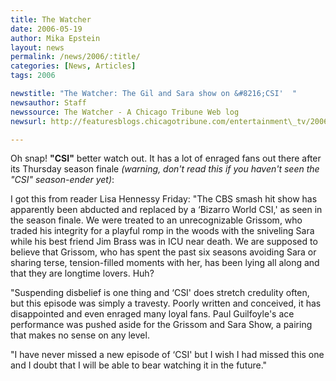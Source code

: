 ```yaml
---
title: The Watcher
date: 2006-05-19
author: Mika Epstein
layout: news
permalink: /news/2006/:title/
categories: [News, Articles]
tags: 2006

newstitle: "The Watcher: The Gil and Sara show on &#8216;CSI'  "
newsauthor: Staff  
newssource: The Watcher - A Chicago Tribune Web log  
newsurl: http://featuresblogs.chicagotribune.com/entertainment\_tv/2006/05/the\_gus\_and\_sar.html  

---
```


Oh snap! **"CSI"** better watch out. It has a lot of enraged fans out there after its Thursday season finale *(warning, don't read this if you haven't seen the "CSI" season-ender yet)*:

I got this from reader Lisa Hennessy Friday: "The CBS smash hit show has apparently been abducted and replaced by a &#8216;Bizarro World CSI,' as seen in the season finale. We were treated to an unrecognizable Grissom, who traded his integrity for a playful romp in the woods with the sniveling Sara while his best friend Jim Brass was in ICU near death. We are supposed to believe that Grissom, who has spent the past six seasons avoiding Sara or sharing terse, tension-filled moments with her, has been lying all along and that they are longtime lovers. Huh?

"Suspending disbelief is one thing and &#8216;CSI' does stretch credulity often, but this episode was simply a travesty. Poorly written and conceived, it has disappointed and even enraged many loyal fans. Paul Guilfoyle's ace performance was pushed aside for the Grissom and Sara Show, a pairing that makes no sense on any level.

"I have never missed a new episode of &#8216;CSI' but I wish I had missed this one and I doubt that I will be able to bear watching it in the future."

